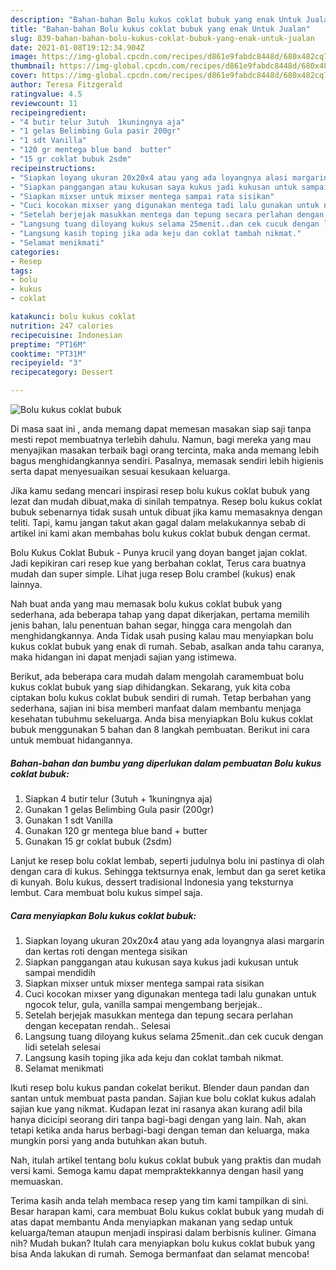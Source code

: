 ```yaml
---
description: "Bahan-bahan Bolu kukus coklat bubuk yang enak Untuk Jualan"
title: "Bahan-bahan Bolu kukus coklat bubuk yang enak Untuk Jualan"
slug: 839-bahan-bahan-bolu-kukus-coklat-bubuk-yang-enak-untuk-jualan
date: 2021-01-08T19:12:34.904Z
image: https://img-global.cpcdn.com/recipes/d861e9fabdc8448d/680x482cq70/bolu-kukus-coklat-bubuk-foto-resep-utama.jpg
thumbnail: https://img-global.cpcdn.com/recipes/d861e9fabdc8448d/680x482cq70/bolu-kukus-coklat-bubuk-foto-resep-utama.jpg
cover: https://img-global.cpcdn.com/recipes/d861e9fabdc8448d/680x482cq70/bolu-kukus-coklat-bubuk-foto-resep-utama.jpg
author: Teresa Fitzgerald
ratingvalue: 4.5
reviewcount: 11
recipeingredient:
- "4 butir telur 3utuh  1kuningnya aja"
- "1 gelas Belimbing Gula pasir 200gr"
- "1 sdt Vanilla"
- "120 gr mentega blue band  butter"
- "15 gr coklat bubuk 2sdm"
recipeinstructions:
- "Siapkan loyang ukuran 20x20x4 atau yang ada loyangnya alasi margarin dan kertas roti dengan mentega sisikan"
- "Siapkan panggangan atau kukusan saya kukus jadi kukusan untuk sampai mendidih"
- "Siapkan mixser untuk mixser mentega sampai rata sisikan"
- "Cuci kocokan mixser yang digunakan mentega tadi lalu gunakan untuk ngocok telur, gula, vanilla sampai mengembang berjejak.."
- "Setelah berjejak masukkan mentega dan tepung secara perlahan dengan kecepatan rendah.. Selesai"
- "Langsung tuang diloyang kukus selama 25menit..dan cek cucuk dengan lidi setelah selesai"
- "Langsung kasih toping jika ada keju dan coklat tambah nikmat."
- "Selamat menikmati"
categories:
- Resep
tags:
- bolu
- kukus
- coklat

katakunci: bolu kukus coklat 
nutrition: 247 calories
recipecuisine: Indonesian
preptime: "PT16M"
cooktime: "PT31M"
recipeyield: "3"
recipecategory: Dessert

---
```



![Bolu kukus coklat bubuk](https://img-global.cpcdn.com/recipes/d861e9fabdc8448d/680x482cq70/bolu-kukus-coklat-bubuk-foto-resep-utama.jpg)

Di masa  saat ini , anda memang dapat memesan masakan siap saji tanpa mesti repot membuatnya terlebih dahulu. Namun, bagi mereka yang mau menyajikan masakan terbaik bagi orang tercinta, maka anda memang lebih bagus menghidangkannya sendiri. Pasalnya, memasak sendiri lebih higienis serta dapat menyesuaikan sesuai kesukaan keluarga.

Jika kamu sedang mencari inspirasi resep bolu kukus coklat bubuk yang lezat dan mudah dibuat,maka di sinilah tempatnya. Resep bolu kukus coklat bubuk  sebenarnya tidak susah untuk dibuat jika kamu memasaknya dengan teliti. Tapi, kamu jangan takut akan gagal dalam melakukannya 
sebab di artikel ini kami akan membahas bolu kukus coklat bubuk dengan cermat.  

Bolu Kukus Coklat Bubuk - Punya krucil yang doyan banget jajan coklat. Jadi kepikiran cari resep kue yang berbahan coklat, Terus cara buatnya mudah dan super simple. Lihat juga resep Bolu crambel (kukus) enak lainnya.

Nah buat anda yang mau memasak bolu kukus coklat bubuk yang sederhana, ada beberapa tahap yang dapat dikerjakan, pertama memilih jenis bahan, lalu penentuan bahan segar, hingga cara mengolah dan menghidangkannya. Anda Tidak usah pusing kalau mau menyiapkan bolu kukus coklat bubuk yang enak di rumah. Sebab, asalkan anda  tahu caranya, maka hidangan ini dapat menjadi sajian yang istimewa.

Berikut, ada beberapa cara mudah dalam mengolah caramembuat bolu kukus coklat bubuk yang siap dihidangkan. Sekarang, yuk kita coba ciptakan bolu kukus coklat bubuk sendiri di rumah. Tetap berbahan yang sederhana, sajian ini bisa memberi manfaat dalam membantu menjaga kesehatan tubuhmu sekeluarga. Anda bisa menyiapkan Bolu kukus coklat bubuk menggunakan 5 bahan dan 8 langkah pembuatan. Berikut ini cara untuk membuat hidangannya.

<!--inarticleads1-->

##### Bahan-bahan dan bumbu yang diperlukan dalam pembuatan Bolu kukus coklat bubuk:

1. Siapkan 4 butir telur (3utuh + 1kuningnya aja)
1. Gunakan 1 gelas Belimbing Gula pasir (200gr)
1. Gunakan 1 sdt Vanilla
1. Gunakan 120 gr mentega blue band + butter
1. Gunakan 15 gr coklat bubuk (2sdm)


Lanjut ke resep bolu coklat lembab, seperti judulnya bolu ini pastinya di olah dengan cara di kukus. Sehingga tektsurnya enak, lembut dan ga seret ketika di kunyah. Bolu kukus, dessert tradisional Indonesia yang teksturnya lembut. Cara membuat bolu kukus simpel saja. 

<!--inarticleads2-->

##### Cara menyiapkan Bolu kukus coklat bubuk:

1. Siapkan loyang ukuran 20x20x4 atau yang ada loyangnya alasi margarin dan kertas roti dengan mentega sisikan
1. Siapkan panggangan atau kukusan saya kukus jadi kukusan untuk sampai mendidih
1. Siapkan mixser untuk mixser mentega sampai rata sisikan
1. Cuci kocokan mixser yang digunakan mentega tadi lalu gunakan untuk ngocok telur, gula, vanilla sampai mengembang berjejak..
1. Setelah berjejak masukkan mentega dan tepung secara perlahan dengan kecepatan rendah.. Selesai
1. Langsung tuang diloyang kukus selama 25menit..dan cek cucuk dengan lidi setelah selesai
1. Langsung kasih toping jika ada keju dan coklat tambah nikmat.
1. Selamat menikmati


Ikuti resep bolu kukus pandan cokelat berikut. Blender daun pandan dan santan untuk membuat pasta pandan. Sajian kue bolu coklat kukus adalah sajian kue yang nikmat. Kudapan lezat ini rasanya akan kurang adil bila hanya dicicipi seorang diri tanpa bagi-bagi dengan yang lain. Nah, akan tetapi ketika anda harus berbagi-bagi dengan teman dan keluarga, maka mungkin porsi yang anda butuhkan akan butuh. 

Nah, itulah artikel tentang  bolu kukus coklat bubuk  yang praktis dan mudah versi kami. Semoga kamu dapat mempraktekkannya dengan hasil yang memuaskan. 

Terima kasih anda telah membaca resep yang tim kami tampilkan di sini. Besar harapan kami, cara membuat  Bolu kukus coklat bubuk yang mudah di atas dapat membantu Anda menyiapkan makanan yang sedap untuk keluarga/teman ataupun menjadi inspirasi dalam berbisnis kuliner. Gimana nih? Mudah bukan? Itulah cara menyiapkan bolu kukus coklat bubuk yang bisa Anda lakukan di rumah. Semoga bermanfaat dan selamat mencoba!

